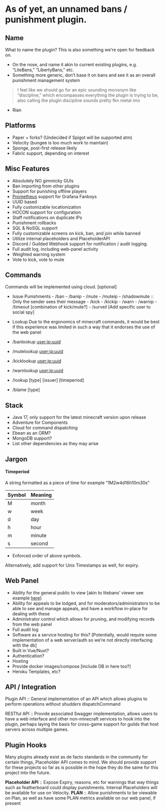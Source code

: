 # As of yet, an unnamed bans / punishment plugin.

## Name

What to name the plugin? This is also something we're open for feedback on. 

-   On the nose, and name it akin to current existing plugins, e.g. “LiteBans,” “LibertyBans,” etc.
-   Something more generic, don’t base it on bans and see it as an overall punishment management system

>  I feel like we should go for an epic sounding mononym like “discipline,” which encompasses everything the plugin is trying to be, also calling the plugin discipline sounds pretty fkn metal imo
- Rian

## Platforms
-   Paper + forks? (Undecided if Spigot will be supported atm)
-   Velocity (bungee is too much work to maintain)
-   Sponge, post-first release likely
-   Fabric support, depending on interest
    
## Misc Features
-   Absolutely NO gimmicky GUIs
-   Ban importing from other plugins
-   Support for punishing offline players
-   [Prometheus](https://prometheus.io/) support for Grafana Fanboys
-   UUID based
-   Fully customizable locationization
-   HOCON support for configuration
-   Staff notifications on duplicate IPs
-   Punishment rollbacks
-   SQL & NoSQL support 
-   Fully customizable screens on kick, ban, and join while banned
-   Utilize internal placeholders and PlaceholderAPI
-   Discord / Guilded Webhook support for notification / audit logging. 
-   Full audit log, including web-panel activity
-   Weighted warning system
-   Vote to kick, vote to mute

## Commands
Commands will be implemented using cloud.
<required> [optional]

-   Issue Punishments
		-   /ban 
		-   /banip
		-   /mute
		-   /muteip
		-   /shadowmute :: Only the sender sees their message
		-   /kick
		-   /kickip
		-   /warn
		-   /warnip
		-   /timeout [combination of kick/mute?]
		-   /surveil [Add specific user to social spy]
-   Lookup
Due to the ergonomics of minecraft commands, it would be best if this experience was limited in such a way that it endorses the use of the web panel

-   /banlookup <user:ip:uuid> 
-   /mutelookup <user:ip:uuid>
-   /kicklookup <user:ip:uuid>
-   /warnlookup <user:ip:uuid>
-   /lookup [type] [issuer] [timeperiod] 
-   /blame <issuer> [type]

## Stack

-   Java 17, only support for the latest minecraft version upon release	
-   Adventure for Components
-   Cloud for command dispatching 
-   Ebean as an ORM?
-   MongoDB support?
-   List other dependencies as they may arise
    
## Jargon

####  Timeperiod
A string formatted as a piece of time for example “1M2w4d16h10m30s” 

| Symbol  | Meaning |
| --------|---------|
| M       | month   |
| w       | week    |
| d       | day     |
| h       | hour    |
| m       | minute  |
| s       | second  |
* Enforced order of above symbols. 

Alternatively, add support for Unix Timestamps as well, for expiry. 

## Web Panel

-   Ability for the general public to view [akin to litebans’ viewer see example [here](https://www.roxbot.com/bans/bans.php)]
-   Ability for appeals to be lodged, and for moderators/administrators to be able to see and manage appeals, and have a workflow in-place for dealing with these
-   Administrator control which allows for pruning, and modifying records from the web panel
-   Full audit log
-   Software as a service hosting for this? [Potentially, would require some implementation of a web server/auth so we’re not directly interfacing with the db]
-   Built in Vue/Nuxt? 
-   Authentication? 
-   Hosting
-   Provide docker images/compose [include DB in here too?]
-   Heroku Templates, etc?

## API / Integration

Plugin API :: General implementation of an API which allows plugins to perform operations without *shudders* dispatchCommand 

RESTful API :: Provide associated Swagger implementation, allows users to have a web interface and other non-minecraft services to hook into the plugin, perhaps laying the basis for cross-game support for guilds that host servers across multiple games. 

## Plugin Hooks

Many plugins already exist as de facto standards in the community for certain things, Placeholder API comes to mind. We should provide support for these projects so far as is possible in the hope they do the same for this project into the future.

**Placeholder API** :: Expose Expiry, reasons, etc for warnings that way things such as featherboard could display punishments. Internal Placeholders will be available for use on Velocity.
**PLAN** :: Allow punishments to be viewable on Plan, as well as have some PLAN metrics available on our web panel, if present
